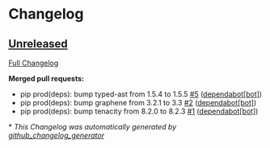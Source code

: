 # Changelog

## [Unreleased](https://github.com/HCANetworkServices/NetworkAPIs/tree/HEAD)

[Full Changelog](https://github.com/HCANetworkServices/NetworkAPIs/compare/189413074884a6db53168dbade4cb41a28c60036...HEAD)

**Merged pull requests:**

- pip prod\(deps\): bump typed-ast from 1.5.4 to 1.5.5 [\#5](https://github.com/HCANetworkServices/NetworkAPIs/pull/5) ([dependabot[bot]](https://github.com/apps/dependabot))
- pip prod\(deps\): bump graphene from 3.2.1 to 3.3 [\#2](https://github.com/HCANetworkServices/NetworkAPIs/pull/2) ([dependabot[bot]](https://github.com/apps/dependabot))
- pip prod\(deps\): bump tenacity from 8.2.0 to 8.2.3 [\#1](https://github.com/HCANetworkServices/NetworkAPIs/pull/1) ([dependabot[bot]](https://github.com/apps/dependabot))



\* *This Changelog was automatically generated by [github_changelog_generator](https://github.com/github-changelog-generator/github-changelog-generator)*
